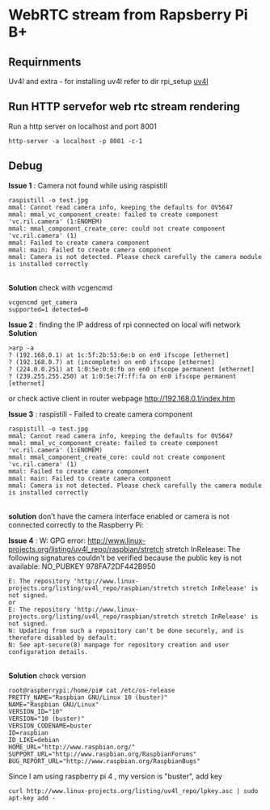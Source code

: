 # WebRTC stream from Rapsberry Pi B+

## Requirnments 

Uv4l and extra -  for installing uv4l refer to dir rpi_setup 
[uv4l](../robot_controller_rpi_setup/README.md)

## Run HTTP servefor web rtc stream rendering
Run a http server on localhost and port 8001
```shell script
http-server -a localhost -p 8001 -c-1
```

## Debug 

**Issue 1** : Camera not found while using raspistill
```
raspistill -o test.jpg
mmal: Cannot read camera info, keeping the defaults for OV5647
mmal: mmal_vc_component_create: failed to create component 'vc.ril.camera' (1:ENOMEM)
mmal: mmal_component_create_core: could not create component 'vc.ril.camera' (1)
mmal: Failed to create camera component
mmal: main: Failed to create camera component
mmal: Camera is not detected. Please check carefully the camera module is installed correctly
```
\
**Solution** check with vcgencmd 
```
vcgencmd get_camera
supported=1 detected=0
```

**Issue 2** : finding the IP address of rpi connected on local wifi network 
\
**Solution**
```shell script
>arp -a
? (192.168.0.1) at 1c:5f:2b:53:6e:b on en0 ifscope [ethernet]
? (192.168.0.7) at (incomplete) on en0 ifscope [ethernet]
? (224.0.0.251) at 1:0:5e:0:0:fb on en0 ifscope permanent [ethernet]
? (239.255.255.250) at 1:0:5e:7f:ff:fa on en0 ifscope permanent [ethernet]
```

or check active client in router webpage 
http://192.168.0.1/index.htm

**Issue 3** : raspistill - Failed to create camera component
```shell script
raspistill -o test.jpg
mmal: Cannot read camera info, keeping the defaults for OV5647
mmal: mmal_vc_component_create: failed to create component 'vc.ril.camera' (1:ENOMEM)
mmal: mmal_component_create_core: could not create component 'vc.ril.camera' (1)
mmal: Failed to create camera component
mmal: main: Failed to create camera component
mmal: Camera is not detected. Please check carefully the camera module is installed correctly
```
\
**solution**  don’t have the camera interface enabled or camera is not connected correctly to the Raspberry Pi:

**Issue 4** : W: GPG error: http://www.linux-projects.org/listing/uv4l_repo/raspbian/stretch stretch InRelease: The following signatures couldn't be verified because the public key is not available: NO_PUBKEY 978FA72DF442B950
```
E: The repository 'http://www.linux-projects.org/listing/uv4l_repo/raspbian/stretch stretch InRelease' is not signed.
or 
E: The repository 'http://www.linux-projects.org/listing/uv4l_repo/raspbian/stretch stretch InRelease' is not signed.
N: Updating from such a repository can't be done securely, and is therefore disabled by default.
N: See apt-secure(8) manpage for repository creation and user configuration details.
```
\
**Solution** check version 
```shell script
root@raspberrypi:/home/pi# cat /etc/os-release
PRETTY_NAME="Raspbian GNU/Linux 10 (buster)"
NAME="Raspbian GNU/Linux"
VERSION_ID="10"
VERSION="10 (buster)"
VERSION_CODENAME=buster
ID=raspbian
ID_LIKE=debian
HOME_URL="http://www.raspbian.org/"
SUPPORT_URL="http://www.raspbian.org/RaspbianForums"
BUG_REPORT_URL="http://www.raspbian.org/RaspbianBugs"
```
Since I am using raspberry pi 4 , my version is "buster", add key
```
curl http://www.linux-projects.org/listing/uv4l_repo/lpkey.asc | sudo apt-key add -
```
